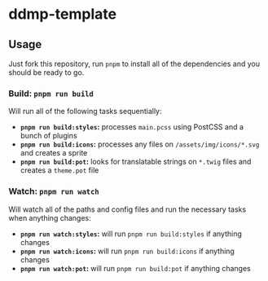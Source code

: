 # ddmp-template

## Usage

Just fork this repository, run `pnpm` to install all of the dependencies and you should be ready to go.

### Build: `pnpm run build`
Will run all of the following tasks sequentially:
- **`pnpm run build:styles`:** processes `main.pcss` using PostCSS and a bunch of plugins
- **`pnpm run build:icons`:** processes any files on `/assets/img/icons/*.svg` and creates a sprite
- **`pnpm run build:pot`:** looks for translatable strings on `*.twig` files and creates a `theme.pot` file

### Watch: `pnpm run watch`
Will watch all of the paths and config files and run the necessary tasks when anything changes:
- **`pnpm run watch:styles`:** will run `pnpm run build:styles` if anything changes
- **`pnpm run watch:icons`:** will run `pnpm run build:icons` if anything changes
- **`pnpm run watch:pot`:** will run `pnpm run build:pot` if anything changes
